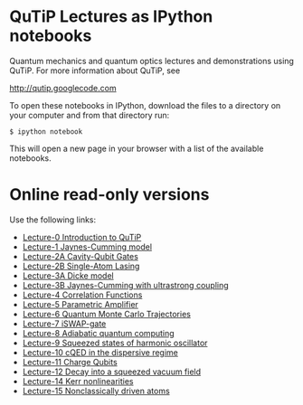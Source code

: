 QuTiP Lectures as IPython notebooks
===================================

Quantum mechanics and quantum optics lectures and demonstrations using QuTiP. For more information about QuTiP, see

http://qutip.googlecode.com

To open these notebooks in IPython, download the files to a directory on your computer and from that directory run:

    $ ipython notebook

This will open a new page in your browser with a list of the available notebooks.

Online read-only versions
=========================

Use the following links:

* [Lecture-0 Introduction to QuTiP](http://nbviewer.ipython.org/urls/raw.github.com/jrjohansson/qutip-lectures/master/Lecture-0-Introduction-to-QuTiP.ipynb)
* [Lecture-1 Jaynes-Cumming model](http://nbviewer.ipython.org/urls/raw.github.com/jrjohansson/qutip-lectures/master/Lecture-1-Jaynes-Cumming-model.ipynb)
* [Lecture-2A Cavity-Qubit Gates](http://nbviewer.ipython.org/urls/raw.github.com/jrjohansson/qutip-lectures/master/Lecture-2A-Cavity-Qubit-Gates.ipynb)
* [Lecture-2B Single-Atom Lasing](http://nbviewer.ipython.org/urls/raw.github.com/jrjohansson/qutip-lectures/master/Lecture-2B-Single-Atom-Lasing.ipynb)
* [Lecture-3A Dicke model](http://nbviewer.ipython.org/urls/raw.github.com/jrjohansson/qutip-lectures/master/Lecture-3A-Dicke-model.ipynb)
* [Lecture-3B Jaynes-Cumming with ultrastrong coupling](http://nbviewer.ipython.org/urls/raw.github.com/jrjohansson/qutip-lectures/master/Lecture-3B-Jaynes-Cumming-model-with-ultrastrong-coupling.ipynb)
* [Lecture-4 Correlation Functions](http://nbviewer.ipython.org/urls/raw.github.com/jrjohansson/qutip-lectures/master/Lecture-4-Correlation-Functions.ipynb)
* [Lecture-5 Parametric Amplifier](http://nbviewer.ipython.org/urls/raw.github.com/jrjohansson/qutip-lectures/master/Lecture-5-Parametric-Amplifier.ipynb)
* [Lecture-6 Quantum Monte Carlo Trajectories](http://nbviewer.ipython.org/urls/raw.github.com/jrjohansson/qutip-lectures/master/Lecture-6-Quantum-Monte-Carlo-Trajectories.ipynb)
* [Lecture-7 iSWAP-gate](http://nbviewer.ipython.org/urls/raw.github.com/jrjohansson/qutip-lectures/master/Lecture-7-iSWAP-gate.ipynb)
* [Lecture-8 Adiabatic quantum computing](http://nbviewer.ipython.org/urls/raw.github.com/jrjohansson/qutip-lectures/master/Lecture-8-Adiabatic-quantum-computing.ipynb)
* [Lecture-9 Squeezed states of harmonic oscillator](http://nbviewer.ipython.org/urls/raw.github.com/jrjohansson/qutip-lectures/master/Lecture-9-Squeezed-states-of-harmonic-oscillator.ipynb)
* [Lecture-10 cQED in the dispersive regime](http://nbviewer.ipython.org/urls/raw.github.com/jrjohansson/qutip-lectures/master/Lecture-10-cQED-dispersive-regime.ipynb)
* [Lecture-11 Charge Qubits](http://nbviewer.ipython.org/urls/raw.github.com/jrjohansson/qutip-lectures/master/Lecture-11-Charge-Qubits.ipynb)
* [Lecture-12 Decay into a squeezed vacuum field](http://nbviewer.ipython.org/urls/raw.github.com/jrjohansson/qutip-lectures/master/Lecture-12-Decay-into-a-squeezed-vacuum-field.ipynb)
* [Lecture-14 Kerr nonlinearities](http://nbviewer.ipython.org/urls/raw.github.com/jrjohansson/qutip-lectures/master/Lecture-14-Kerr-nonlinearities.ipynb)
* [Lecture-15 Nonclassically driven atoms](http://nbviewer.ipython.org/urls/raw.github.com/jrjohansson/qutip-lectures/master/Lecture-15-Nonclassically-driven-atoms.ipynb)


